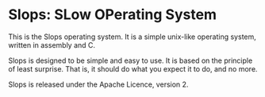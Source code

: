 # Slops: SLow OPerating System

This is the Slops operating system. It is a simple unix-like operating system, written in assembly and C.

Slops is designed to be simple and easy to use. It is based on the principle of least surprise. That is, it should do what you expect it to do, and no more.

Slops is released under the Apache Licence, version 2.
